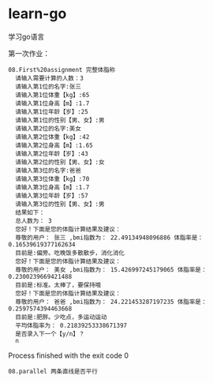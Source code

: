 # learn-go
学习go语言

  第一次作业：

    08.First%20assignment 完整体脂称
      请输入需要计算的人数：3
      请输入第1位的名字:张三
      请输入第1位体重【kg】:65
      请输入第1位身高【m】:1.7
      请输入第1位年龄【岁】:25
      请输入第1位的性别【男、女】:男
      请输入第2位的名字:美女
      请输入第2位体重【kg】:42
      请输入第2位身高【m】:1.65
      请输入第2位年龄【岁】:43
      请输入第2位的性别【男、女】:女
      请输入第3位的名字:爸爸
      请输入第3位体重【kg】:70
      请输入第3位身高【m】:1.7
      请输入第3位年龄【岁】:57
      请输入第3位的性别【男、女】:男
      结果如下：
      总人数为： 3
      您好！下面是您的体脂计算结果及建议：
      尊敬的用户： 张三 ,bmi指数为： 22.49134948096886 体脂率是： 0.16539619377162634
      目前是:偏旁。吃晚饭多散散步，消化消化
      您好！下面是您的体脂计算结果及建议：
      尊敬的用户： 美女 ,bmi指数为： 15.426997245179065 体脂率是： 0.2300239669421488
      目前是:标准。太棒了，要保持哦
      您好！下面是您的体脂计算结果及建议：
      尊敬的用户： 爸爸 ,bmi指数为： 24.221453287197235 体脂率是： 0.2597574394463668
      目前是:肥胖。少吃点，多运动运动
      平均体脂率为： 0.21839253338671397
      是否录入下一个【y/n】？
      n

Process finished with the exit code 0

    08.parallel 两条直线是否平行
